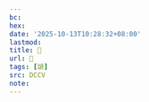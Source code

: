 ```yaml
---
bc:
hex:
date: '2025-10-13T10:28:32+08:00'
lastmod:
title: 􃗜
url: 􃗜
tags: [謕]
src: DCCV
note:
---
```

